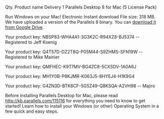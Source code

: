 Qty.	Product name	Delivery
1	Parallels Desktop 8 for Mac (5 License Pack)

Run Windows on your Mac!
Electronic
Instant download
File size: 318 MB.
We have uploaded a version of the Parallels 8 binary. You can [download it from Google Drive](https://docs.google.com/a/thinkthroughmath.com/file/d/0Bz6JiTiQXxg4S0F2TGZfVHdlRU0/edit?usp=sharing).

Your product key:
NBSP83-WHA4A1-3G3K2C-R94XZ8-BJ5374
-- Registered to Jeff Koenig

Your product key:
Q4T57D-DZ2T8Q-P05M44-S9ZHMS-SFN19W
-- Registered to Mike Mainier

Your product key:
QMFHEC-K9T7MV-BG4ZC8-5CXSDV-1A0A6J

Your product key:
MH1Y0B-P8KJMR-K063J5-8HYEJ4-H1K9G4

Your product key:
G4ZN3D-BTK6CF-5G5Z49-Q8KSQA-A2VH98 -- Majiro

Before installing Parallels Desktop for Mac, please read http://kb.parallels.com/115116 for everything you need to know to get started! Learn how to install your Windows (or other) Operating System in a few quick and easy steps.
